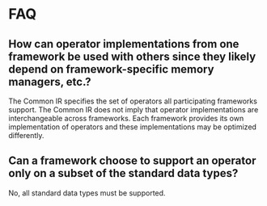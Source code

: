 ﻿FAQ
===

How can operator implementations from one framework be used with others since they likely depend on framework-specific memory managers, etc.?
---------------------------------------------------------------------------------------------------------------------------------------------

The Common IR specifies the set of operators all participating frameworks support. The Common IR does not imply that operator implementations are interchangeable across
frameworks. Each framework provides its own implementation of operators and these implementations may be optimized differently.

Can a framework choose to support an operator only on a subset of the standard data types?
------------------------------------------------------------------------------------------

No, all standard data types must be supported.
